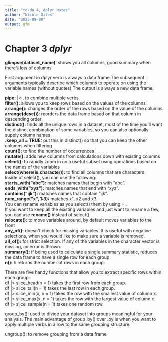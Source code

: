 ```yaml
---
title: "to-do 4, dplyr Notes"
author: "Nicole Giles"
date: "2025-09-08"
output: gfm
---
```


# Chapter 3 *dplyr*


**glimpse(dataset_name)**: shows you all columns, good summary when there’s lots of columns


First argument in dplyr verb is always a data frame
The subsequent arguments typically describe which columns to operate on using the variable names (without quotes)
The output is always a new data frame.


**pipe:**  |> , to combine multiple verbs  
**filter():** allows you to keep rows based on the values of the columns  
**arrange():** changes the order of the rows based on the value of the columns  
**arrange(desc())**: reorders the data frame based on that column in descending order  
**distinct():** finds all the unique rows in a dataset, most of the time you’ll want the distinct combination of some variables, so you can also optionally supply column names  
**.keep_all = TRUE:** put this in distinct() so that you can keep the other columns when filtering   
**count():** to find the number of occurrences  
**mutate():** adds new columns from calculations down with existing columns  
**select():** to rapidly zoom in on a useful subset using operations based on the names of the variables  
 **select(where(is.character)):** to find all columns that are characters   
Inside of select(), you can use the following:  
**starts_with("abc"):** matches names that begin with “abc”.  
**ends_with("xyz"):** matches names that end with “xyz”.  
**contains("ijk"):** matches names that contain “ijk”.  
**num_range("x", 1:3):** matches x1, x2 and x3.  
You can rename variables as you select() them by using = .   
If you want to keep all the existing variables and just want to rename a few, you can use **rename()** instead of select().  
**relocate():** to move variables around, by default moves variables to the front   
**any_of():** doesn't check for missing variables. It is useful with negative selections, when you would like to make sure a variable is removed.  
**all_of():**  for strict selection. If any of the variables in the character vector is missing, an error is thrown.  
**summary():** if being used to calculate a single summary statistic, reduces the data frame to have a single row for each group  
**n():** h returns the number of rows in each group:  


There are five handy functions that allow you to extract specific rows within each group:  
df |> slice_head(n = 1) takes the first row from each group.  
df |> slice_tail(n = 1) takes the last row in each group.  
df |> slice_min(x, n = 1) takes the row with the smallest value of column x.  
df |> slice_max(x, n = 1) takes the row with the largest value of column x.  
df |> slice_sample(n = 1) takes one random row.  


group_by(): used to divide your dataset into groups meaningful for your analysis. The main advantage of group_by() over .by is when you want to apply multiple verbs in a row to the same grouping structure.  


ungroup(): to remove grouping from a data frame  

